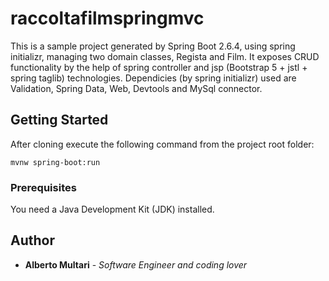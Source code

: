 # raccoltafilmspringmvc

This is a sample project generated by Spring Boot 2.6.4, using spring initializr,  managing two domain classes, Regista and Film. It exposes CRUD functionality by the help of spring controller and jsp (Bootstrap 5 + jstl + spring taglib) technologies.
Dependicies (by spring initializr) used are Validation, Spring Data, Web, Devtools and MySql connector.


## Getting Started

After cloning execute the following command from the project root folder:

```
mvnw spring-boot:run
```

### Prerequisites

You need a Java Development Kit (JDK) installed.


## Author

* **Alberto Multari** - *Software Engineer and coding lover* 



